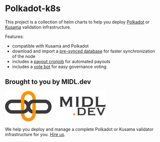 # Polkadot-k8s

This project is a collection of helm charts to help you deploy [Polkadot](https://polkadot.network) or [Kusama](https://kusama.network) validation infrastructure.

Features:

* compatible with Kusama and Polkadot
* download and import a [pre-synced database](https://polkashots.io) for faster synchronization of the node
* includes a [payout cronjob](charts/polkadot-payout) for automated payouts
* includes a [vote bot](charts/polkadot-votebot) for easy governance voting

Brought to you by MIDL.dev
--------------------------

<img src="midl-dev-logo.png" alt="MIDL.dev" height="100"/>

We help you deploy and manage a complete Polkadot or Kusama validator infrastructure for you. [Hire us](https://midl.dev).
